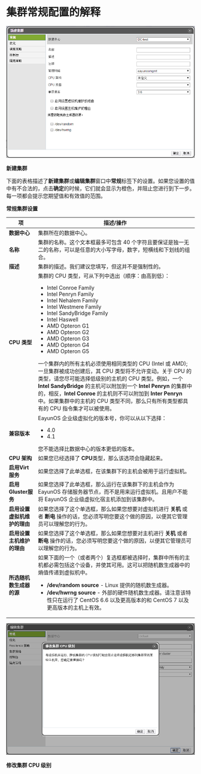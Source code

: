 # 集群常规配置的解释

![新建集群窗口](../../images/EayunOS_New_Cluster_Window.png)

**新建集群**

下面的表格描述了**新建集群**或**编辑集群**窗口中**常规**标签下的设置。如果您设置的值中有不合法的，点击**确定**的时候，它们就会显示为橙色，并阻止您进行到下一步。每一项都会提示您期望值和有效值的范围。

**常规集群设置**

| 项 | 描述/操作 |
| -- | --------- |
| **数据中心** | 集群所在的数据中心。 |
| **名称** | 集群的名称。这个文本框最多可包含 40 个字符且要保证是独一无二的名称，可以是任意的大小写字母，数字，短横线和下划线的组合。 |
| **描述** | 集群的描述。我们建议您填写，但这并不是强制性的。 |
| **CPU 类型** | 集群的 CPU 类型，可从下列中选出（顺序：由高到低）：<ul><li>Intel Conroe Family</li><li>Intel Penryn Family</li><li>Intel Nehalem Family</li><li>Intel Westmere Family</li><li>Intel SandyBridge Family</li><li>Intel Haswell</li><li>AMD Opteron G1</li><li>AMD Opteron G2</li><li>AMD Opteron G3</li><li>AMD Opteron G4</li><li>AMD Opteron G5</li></ul>一个集群内的所有主机必须使用相同类型的 CPU (Intel 或 AMD); 一旦集群被成功创建后，其 CPU 类型将不允许变动。关于 CPU 的类型，请您尽可能选择低级别的主机的 CPU 类型。例如，一个 **Intel SandyBridge** 的主机可以附加到一个 **Intel Penryn** 的集群中的，相反，**Intel Conroe** 的主机则不可以附加到 **Inter Penryn** 中。如果集群中的主机的 CPU 类型不同，那么只有所有类型都具有的 CPU 指令集才可以被使用。 |
| **兼容版本** | EayunOS 企业级虚拟化的版本号，你可以从以下选择：<ul><li>4.0</li><li>4.1</li></ul>您不能选择比数据中心的版本更低的版本。 |
| **CPU 架构** | 如果您已经选择了 **CPU**类型，那么该选项会隐藏起来。 |
| **启用Virt服务** | 如果您选择了此单选框，在该集群下的主机会被用于运行虚拟机。 |
| **启用Gluster服务** | 如果您选择了此单选框，那么运行在该集群下的主机会作为 EayunOS 存储服务器节点，而不是用来运行虚拟机。且用户不能将 EayunOS 企业级虚拟化宿主机添加到该集群中。 |
| **启用设置虚拟机维护的理由** | 如果您选择了这个单选框，那么如果您想要对虚拟机进行 **关机** 或者 **断电** 操作的话，您必须写明您要这个做的原因，以便其它管理员可以理解您的行为。 |
| **启用设置主机维护的理由** | 如果您选择了这个单选框，那么如果您想要对主机进行 **关机** 或者 **断电** 操作的话，您必须写明您要这个做的原因，以便其它管理员可以理解您的行为。 |
| **所选随机数生成器的源** | 如果下面的一个（或者两个）复选框都被选择时，集群中所有的主机都必需包括这个设备，并使其可用。这可以把随机数生成器中的熵值传递到虚拟机中。<ul><li>**/dev/random source** - Linux 提供的随机数生成器。</li><li>**/dev/hwrng source** - 外部的硬件随机数生成器。请注意该特性只在运行了 CentOS 6.6 以及更高版本的和 CentOS 7 以及更高版本的主机上有效。 </li></ul>|

![change_cpu.png](../../images/change_cpu.png)

**修改集群 CPU 级别**
